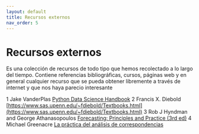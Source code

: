```yaml
---
layout: default
title: Recursos externos
nav_order: 5
---
```


# Recursos externos

Es una colección de recursos de todo tipo que hemos recolectado a lo largo del tiempo. Contiene referencias bibliográficas, cursos, páginas web y en general cualquier recurso que se pueda obtener libremente a través de internet y que nos haya parecio interesante


1 Jake VanderPlas [Python Data Science Handbook](https://jakevdp.github.io/PythonDataScienceHandbook/)
2 Francis X. Diebold [https://www.sas.upenn.edu/~fdiebold/Textbooks.html](https://www.sas.upenn.edu/~fdiebold/Textbooks.html)
3 Rob J Hyndman and George Athanasopoulos [Forecasting: Principles and Practice (3rd ed)](https://otexts.com/fpp3/)
4 Michael Greenacre [La práctica del análisis de correspondencias](https://www.fbbva.es/microsite/multivariate-statistics/practica.html)







